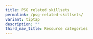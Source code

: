 ```yaml
---
title: PSG related skillsets
permalink: /psg-related-skillsets/
variant: tiptap
description: ""
third_nav_title: Resource categories
---
```

<p></p>